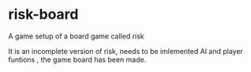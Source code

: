 # risk-board
A game setup of a board game called risk

It is an incomplete version of risk, needs to be imlemented AI and player funtions , the game board has been made.
